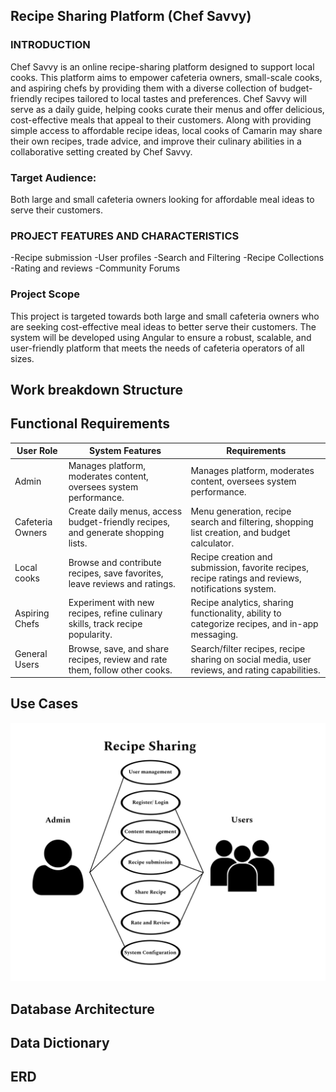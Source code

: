 ## Recipe Sharing Platform (Chef Savvy)

### INTRODUCTION 

Chef Savvy is an online recipe-sharing platform designed to support local cooks. This platform aims to empower cafeteria owners, small-scale cooks, and aspiring chefs by providing them with a diverse collection of budget-friendly recipes tailored to local tastes and preferences. Chef Savvy will serve as a daily guide, helping cooks curate their menus and offer delicious, cost-effective meals that appeal to their customers.
Along with providing simple access to affordable recipe ideas, local cooks of Camarin may share their own recipes, trade advice, and improve their culinary abilities in a collaborative setting created by Chef Savvy.

### Target Audience:

Both large and small cafeteria owners looking for affordable meal ideas to serve their customers.

### PROJECT FEATURES AND CHARACTERISTICS 

-Recipe submission
-User profiles
-Search and Filtering
-Recipe Collections 
-Rating and reviews 
-Community Forums

### Project Scope

This project is targeted towards both large and small cafeteria owners who are seeking cost-effective meal ideas to better serve their customers. The system will be developed using Angular to ensure a robust, scalable, and user-friendly platform that meets the needs of cafeteria operators of all sizes.

## Work breakdown Structure


## Functional Requirements

| User Role | System Features | Requirements |
| -------- | -------- | -------- |
|Admin| Manages platform, moderates content, oversees system performance.	| Manages platform, moderates content, oversees system performance.	    |
|Cafeteria Owners|  Create daily menus, access budget-friendly recipes, and generate shopping lists.     |      Menu generation, recipe search and filtering, shopping list creation, and budget calculator.   |
|Local cooks|    Browse and contribute recipes, save favorites, leave reviews and ratings.   |     Recipe creation and submission, favorite recipes, recipe ratings and reviews, notifications system.     |
|Aspiring Chefs | Experiment with new recipes, refine culinary skills, track recipe popularity.   | Recipe analytics, sharing functionality, ability to categorize recipes, and in-app messaging.  |
|General Users | Browse, save, and share recipes, review and rate them, follow other cooks. |Search/filter recipes, recipe sharing on social media, user reviews, and rating capabilities.  |

## Use Cases
![Use Cases](0d646a0b-2c4e-4ca2-bae0-ad8de4953c9a.jpg)


## Database Architecture

## Data Dictionary
## ERD
